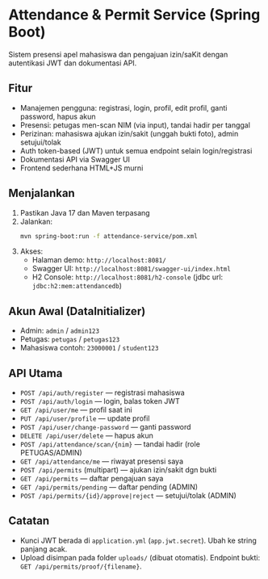 # Attendance & Permit Service (Spring Boot)

Sistem presensi apel mahasiswa dan pengajuan izin/saKit dengan autentikasi JWT dan dokumentasi API.

## Fitur
- Manajemen pengguna: registrasi, login, profil, edit profil, ganti password, hapus akun
- Presensi: petugas men-scan NIM (via input), tandai hadir per tanggal
- Perizinan: mahasiswa ajukan izin/sakit (unggah bukti foto), admin setujui/tolak
- Auth token-based (JWT) untuk semua endpoint selain login/registrasi
- Dokumentasi API via Swagger UI
- Frontend sederhana HTML+JS murni

## Menjalankan
1. Pastikan Java 17 dan Maven terpasang
2. Jalankan:
   ```bash
   mvn spring-boot:run -f attendance-service/pom.xml
   ```
3. Akses:
   - Halaman demo: `http://localhost:8081/`
   - Swagger UI: `http://localhost:8081/swagger-ui/index.html`
   - H2 Console: `http://localhost:8081/h2-console` (jdbc url: `jdbc:h2:mem:attendancedb`)

## Akun Awal (DataInitializer)
- Admin: `admin` / `admin123`
- Petugas: `petugas` / `petugas123`
- Mahasiswa contoh: `23000001` / `student123`

## API Utama
- `POST /api/auth/register` — registrasi mahasiswa
- `POST /api/auth/login` — login, balas token JWT
- `GET /api/user/me` — profil saat ini
- `PUT /api/user/profile` — update profil
- `POST /api/user/change-password` — ganti password
- `DELETE /api/user/delete` — hapus akun
- `POST /api/attendance/scan/{nim}` — tandai hadir (role PETUGAS/ADMIN)
- `GET /api/attendance/me` — riwayat presensi saya
- `POST /api/permits` (multipart) — ajukan izin/sakit dgn bukti
- `GET /api/permits` — daftar pengajuan saya
- `GET /api/permits/pending` — daftar pending (ADMIN)
- `POST /api/permits/{id}/approve|reject` — setujui/tolak (ADMIN)

## Catatan
- Kunci JWT berada di `application.yml` (`app.jwt.secret`). Ubah ke string panjang acak.
- Upload disimpan pada folder `uploads/` (dibuat otomatis). Endpoint bukti: `GET /api/permits/proof/{filename}`.
